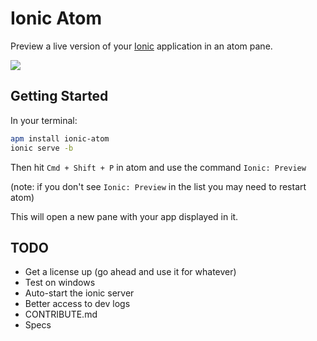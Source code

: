 # Ionic Atom

Preview a live version of your [Ionic](http://www.ionicframework.com) application
in an atom pane.

![](http://i.imgur.com/hiiSpXm.png)

## Getting Started

In your terminal:
```bash
apm install ionic-atom
ionic serve -b
```

Then hit `Cmd + Shift + P` in atom and use the command `Ionic: Preview`

(note: if you don't see `Ionic: Preview` in the list you may need to restart atom)

This will open a new pane with your app displayed in it.

## TODO
* Get a license up (go ahead and use it for whatever)
* Test on windows
* Auto-start the ionic server
* Better access to dev logs
* CONTRIBUTE.md
* Specs
